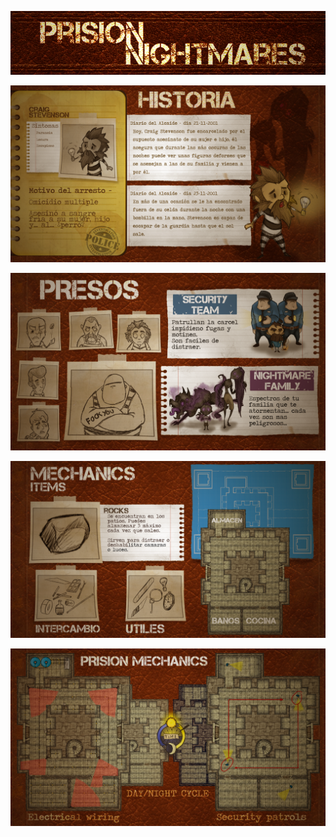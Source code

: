 
<i align="center">![alt text](https://github.com/dandraws21/PrisionNightmares/blob/master/ArtSources/Title.png?raw=true)</i>

<i align="center">![alt text](https://github.com/dandraws21/PrisionNightmares/blob/master/ArtSources/History.png?raw=true)</i>

<i align="center">![alt text](https://github.com/dandraws21/PrisionNightmares/blob/master/ArtSources/Characters.png?raw=true)</i>

<i align="center">![alt text](https://github.com/dandraws21/PrisionNightmares/blob/master/ArtSources/Items.png?raw=true)</i>

<i align="center">![alt text](https://github.com/dandraws21/PrisionNightmares/blob/master/ArtSources/PrisionMechs.png?raw=true)</i>
